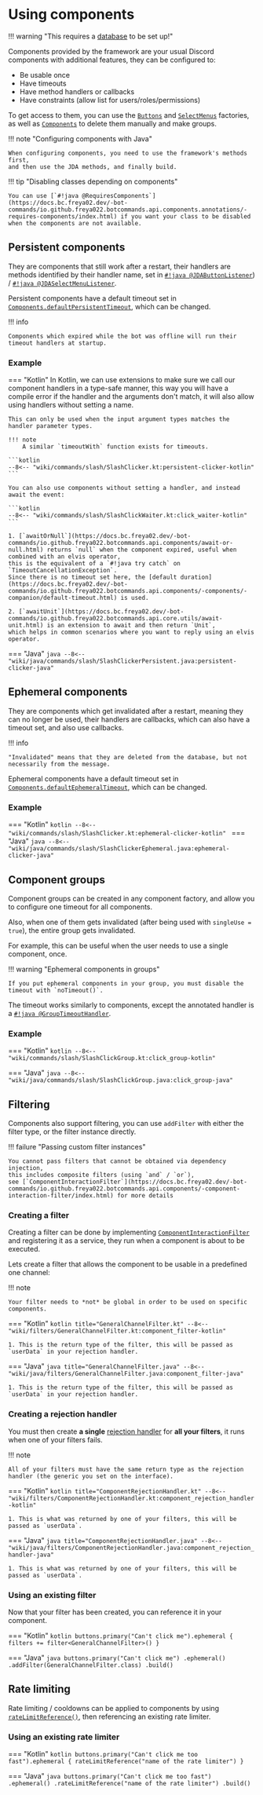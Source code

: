 # Using components

!!! warning "This requires a [database](using-botcommands/database.md) to be set up!"

Components provided by the framework are your usual Discord components with additional features,
they can be configured to:

- Be usable once
- Have timeouts
- Have method handlers or callbacks
- Have constraints (allow list for users/roles/permissions)

To get access to them, you can use the [`Buttons`](https://docs.bc.freya02.dev/-bot-commands/io.github.freya022.botcommands.api.components/-buttons/index.html) and [`SelectMenus`](https://docs.bc.freya02.dev/-bot-commands/io.github.freya022.botcommands.api.components/-select-menus/index.html) factories,
as well as [`Components`](https://docs.bc.freya02.dev/-bot-commands/io.github.freya022.botcommands.api.components/-components/index.html) to delete them manually and make groups.

!!! note "Configuring components with Java"

    When configuring components, you need to use the framework's methods first, 
    and then use the JDA methods, and finally build.

!!! tip "Disabling classes depending on components"

    You can use [`#!java @RequiresComponents`](https://docs.bc.freya02.dev/-bot-commands/io.github.freya022.botcommands.api.components.annotations/-requires-components/index.html) if you want your class to be disabled when the components are not available.

## Persistent components
They are components that still work after a restart,
their handlers are methods identified by their handler name,
set in [`#!java @JDAButtonListener`](https://docs.bc.freya02.dev/-bot-commands/io.github.freya022.botcommands.api.components.annotations/-j-d-a-button-listener/index.html)) / [`#!java @JDASelectMenuListener`](https://docs.bc.freya02.dev/-bot-commands/io.github.freya022.botcommands.api.components.annotations/-j-d-a-select-menu-listener/index.html).

Persistent components have a default timeout set in [`Components.defaultPersistentTimeout`](https://docs.bc.freya02.dev/-bot-commands/io.github.freya022.botcommands.api.components/-components/-companion/default-persistent-timeout.html),
which can be changed.

!!! info

    Components which expired while the bot was offline will run their timeout handlers at startup.

### Example
=== "Kotlin"
    In Kotlin, we can use extensions to make sure we call our component handlers in a type-safe manner,
    this way you will have a compile error if the handler and the arguments don't match,
    it will also allow using handlers without setting a name.

    This can only be used when the input argument types matches the handler parameter types.

    !!! note
        A similar `timeoutWith` function exists for timeouts.

    ```kotlin
    --8<-- "wiki/commands/slash/SlashClicker.kt:persistent-clicker-kotlin"
    ```

    You can also use components without setting a handler, and instead await the event:

    ```kotlin
    --8<-- "wiki/commands/slash/SlashClickWaiter.kt:click_waiter-kotlin"
    ```

    1. [`awaitOrNull`](https://docs.bc.freya02.dev/-bot-commands/io.github.freya022.botcommands.api.components/await-or-null.html) returns `null` when the component expired, useful when combined with an elvis operator,
    this is the equivalent of a `#!java try catch` on `TimeoutCancellationException`.
    Since there is no timeout set here, the [default duration](https://docs.bc.freya02.dev/-bot-commands/io.github.freya022.botcommands.api.components/-components/-companion/default-timeout.html) is used.

    2. [`awaitUnit`](https://docs.bc.freya02.dev/-bot-commands/io.github.freya022.botcommands.api.core.utils/await-unit.html) is an extension to await and then return `Unit`, 
    which helps in common scenarios where you want to reply using an elvis operator.
=== "Java"
    ```java
    --8<-- "wiki/java/commands/slash/SlashClickerPersistent.java:persistent-clicker-java"
    ```

## Ephemeral components
They are components which get invalidated after a restart, meaning they can no longer be used,
their handlers are callbacks, which can also have a timeout set, and also use callbacks.

!!! info

    "Invalidated" means that they are deleted from the database, but not necessarily from the message.

Ephemeral components have a default timeout set in [`Components.defaultEphemeralTimeout`](https://docs.bc.freya02.dev/-bot-commands/io.github.freya022.botcommands.api.components/-components/-companion/default-ephemeral-timeout.html), which can be changed.

### Example
=== "Kotlin"
    ```kotlin
    --8<-- "wiki/commands/slash/SlashClicker.kt:ephemeral-clicker-kotlin"
    ```
=== "Java"
    ```java
    --8<-- "wiki/java/commands/slash/SlashClickerEphemeral.java:ephemeral-clicker-java"
    ```

## Component groups
Component groups can be created in any component factory, and allow you to configure one timeout for all components.

Also, when one of them gets invalidated (after being used with `singleUse = true`),
the entire group gets invalidated.

For example, this can be useful when the user needs to use a single component, once.

!!! warning "Ephemeral components in groups"

    If you put ephemeral components in your group, you must disable the timeout with `noTimeout()`.

The timeout works similarly to components, except the annotated handler is a [`#!java @GroupTimeoutHandler`](https://docs.bc.freya02.dev/-bot-commands/io.github.freya022.botcommands.api.components.annotations/-group-timeout-handler/index.html).

### Example
=== "Kotlin"
    ```kotlin
    --8<-- "wiki/commands/slash/SlashClickGroup.kt:click_group-kotlin"
    ```

=== "Java"
    ```java
    --8<-- "wiki/java/commands/slash/SlashClickGroup.java:click_group-java"
    ```

## Filtering
Components also support filtering, you can use `addFilter` with either the filter type, or the filter instance directly.

!!! failure "Passing custom filter instances"

    You cannot pass filters that cannot be obtained via dependency injection,
    this includes composite filters (using `and` / `or`), 
    see [`ComponentInteractionFilter`](https://docs.bc.freya02.dev/-bot-commands/io.github.freya022.botcommands.api.components/-component-interaction-filter/index.html) for more details

### Creating a filter

Creating a filter can be done
by implementing [`ComponentInteractionFilter`](https://docs.bc.freya02.dev/-bot-commands/io.github.freya022.botcommands.api.components/-component-interaction-filter/index.html)
and registering it as a service, 
they run when a component is about to be executed.

Lets create a filter that allows the component to be usable in a predefined one channel:

!!! note

    Your filter needs to *not* be global in order to be used on specific components.

=== "Kotlin"
    ```kotlin title="GeneralChannelFilter.kt"
    --8<-- "wiki/filters/GeneralChannelFilter.kt:component_filter-kotlin"
    ```

    1. This is the return type of the filter, this will be passed as `userData` in your rejection handler.

=== "Java"
    ```java title="GeneralChannelFilter.java"
    --8<-- "wiki/java/filters/GeneralChannelFilter.java:component_filter-java"
    ```

    1. This is the return type of the filter, this will be passed as `userData` in your rejection handler.

### Creating a rejection handler

You must then create **a single** [rejection handler](https://docs.bc.freya02.dev/-bot-commands/io.github.freya022.botcommands.api.components/-component-interaction-rejection-handler/index.html) for **all your filters**, 
it runs when one of your filters fails.

!!! note

    All of your filters must have the same return type as the rejection handler (the generic you set on the interface).

=== "Kotlin"
    ```kotlin title="ComponentRejectionHandler.kt"
    --8<-- "wiki/filters/ComponentRejectionHandler.kt:component_rejection_handler-kotlin"
    ```

    1. This is what was returned by one of your filters, this will be passed as `userData`.

=== "Java"
    ```java title="ComponentRejectionHandler.java"
    --8<-- "wiki/java/filters/ComponentRejectionHandler.java:component_rejection_handler-java"
    ```

    1. This is what was returned by one of your filters, this will be passed as `userData`.

### Using an existing filter
Now that your filter has been created, you can reference it in your component.

=== "Kotlin"
    ```kotlin
    buttons.primary("Can't click me").ephemeral {
        filters += filter<GeneralChannelFilter>()
    }
    ```

=== "Java"
    ```java
    buttons.primary("Can't click me")
        .ephemeral()
        .addFilter(GeneralChannelFilter.class)
        .build()
    ```

## Rate limiting
Rate limiting / cooldowns can be applied to components by using [`rateLimitReference()`](https://docs.bc.freya02.dev/-bot-commands/io.github.freya022.botcommands.api.components.builder/-i-actionable-component/rate-limit-reference.html),
then referencing an existing rate limiter.

[//]: # (Add ", see [link to rate limiting]")

### Using an existing rate limiter
=== "Kotlin"
    ```kotlin
    buttons.primary("Can't click me too fast").ephemeral {
        rateLimitReference("name of the rate limiter")
    }
    ```

=== "Java"
    ```java
    buttons.primary("Can't click me too fast")
        .ephemeral()
        .rateLimitReference("name of the rate limiter")
        .build()
    ```